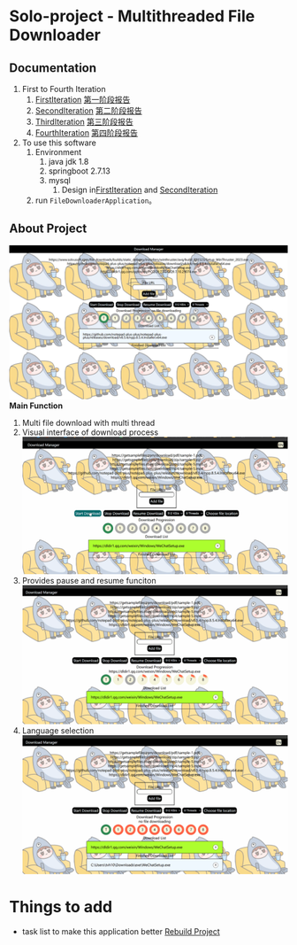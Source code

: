 # Solo-project - Multithreaded File Downloader
## Documentation
1. First to Fourth Iteration
   1. [FirstIteration](./documents/Phase1/FirstIteration.md) [第一阶段报告](./documents/Phase1/第一阶段迭代.md)
   2. [SecondIteration](./documents/Phase2/SecondIteration.md) [第二阶段报告](./documents/Phase2/第二阶段迭代.md)
   3. [ThirdIteration](./documents/Phase3/ThirdIteration.md) [第三阶段报告](./documents/Phase3/第三阶段迭代.md)
   4. [FourthIteration](./documents/Phase4/FourthIteration.md) [第四阶段报告](./documents/Phase4/第四阶段迭代报告.md)
2. To use this software
   1. Environment
      1. java jdk 1.8
      2. springboot 2.7.13
      3. mysql
         1. Design in[FirstIteration](./documents/Phase1/FirstIteration.md) and [SecondIteration](./documents/Phase2/SecondIteration.md)
    2. run `FileDownloaderApplication`。

## About Project
![Alt text](assets/image-11.png)
**Main Function**
1. Multi file download with multi thread
2. Visual interface of download process
![Alt text](assets/download1.gif)
3. Provides pause and resume funciton
![Alt text](assets/download3.gif)
4. Language selection
![Alt text](assets/download2.gif)

# Things to add
- task list to make this application better
[Rebuild Project](./documents/RebuildProject.md)